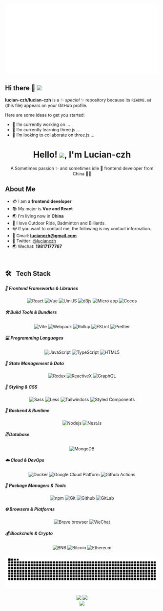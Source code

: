 ![Metrics](https://github.com/lucian-czh/lucian-czh/blob/main/metrics.svg)
## Hi there 👋 ![](https://komarev.com/ghpvc/?username=lucian-czh&color=red)


**lucian-czh/lucian-czh** is a ✨ _special_ ✨ repository because its `README.md` (this file) appears on your GitHub profile.

Here are some ideas to get you started:

- 🔭 I’m currently working on ...
- 🌱 I’m currently learning three.js ...
- 👯 I’m looking to collaborate on three.js ...
<!-- # - 🤔 I’m looking for help with ...
- 💬 Ask me about ...
- 📫 How to reach me: ...
- 😄 Pronouns: ...
- ⚡ Fun fact: ... -->


<!-- 标题 + 个人描述, emoji 取自: http://emojihomepage.com -->
<p align="center">
  <h1 height="200px" align="center">
     Hello! <img src="https://cdn.jsdelivr.net/gh/MaleWeb/picture/images/techblog/hi.gif" width="25">, I'm Lucian-czh
  </h1> 
  <p align="center">A Sometimes passion ✨ and sometimes idle 🥋 frontend developer from China 👨‍💻</p> 
</p> 

## About Me

- :credit_card: I am a **frontend developer** 
- :books: My major is **Vue and React**
- :earth_asia: I'm living now in **China**
- :bicyclist: I love Outdoor Ride, Badminton and Billiards.
- :mailbox_closed: If you want to contact me, the following is my contact information.
- 📧 Gmail: **lucianczh@gmail.com**
- 🔗 Twitter:  <a href="https://twitter.com/lucianczh" target="view_window">@lucianczh</a>
- 🌏 Wechat:  **19817177767**
<!-- 
  技术栈标签, 小标签来自: https://shields.io/
 1. shields 链接格式: https://img.shields.io/badge/-{标签文本}-{标签背景色}?style={标签类型}&logo={标签前面 Logo}&logoColor={Logo 颜色}
 2. shields 可选 Logo 列表参考: https://github.com/simple-icons/simple-icons/blob/develop/slugs.md
-->
&emsp;

🛠&nbsp;&nbsp;  Tech Stack
----

##### 🎨 Frontend Frameworks & Libraries
<div align="center">
  <img alt="React" src="https://img.shields.io/badge/-React-45b8d8?style=flat-square&logo=react&logoColor=white" />
  <img alt="Vue" src="https://img.shields.io/badge/-Vue.js-29beb0?style=flat-square&logo=vue.js&logoColor=white" />
  <img alt="UmiJS" src="https://img.shields.io/badge/-UmiJS-0b8bf8?style=flat&logo=umijs&logoColor=white" />
  <img alt="d3js" src="https://img.shields.io/badge/-D3.js-F9A03C?style=flat-square&logo=d3.js&logoColor=white" />
  <img alt="Micro app" src="https://img.shields.io/badge/micro--app-blue?style=flat-square&logo=webcomponents.org&logoColor=white" />
  <img alt="Cocos" src="https://img.shields.io/badge/-Cocos-54b8d9?style=flat&logo=Cocos&logoColor=white" />
</div>

##### 🛠️ Build Tools & Bundlers
<div align="center">
  <img alt="Vite" src="https://img.shields.io/badge/Vite-yellow?style=flat-square&logo=vite&logoColor=white" />
  <img alt="Webpack" src="https://img.shields.io/badge/-Webpack-8DD6F9?style=flat-square&logo=webpack&logoColor=white" />
  <img alt="Rollup" src="https://img.shields.io/badge/-Rollup-EC4A3F?style=flat-square&logo=rollup.js&logoColor=white" />
  <img alt="ESLint" src="https://img.shields.io/badge/-ESLint-%234B32C3?style=flat-square&logo=eslint" />
  <img alt="Prettier" src="https://img.shields.io/badge/-Prettier-F7B93E?style=flat-square&logo=prettier&logoColor=white" />
</div>

##### 💻 Programming Languages
<div align="center">
  <img alt="JavaScript" src="https://img.shields.io/badge/-JavaScript-f6da1c?style=flat&logo=javascript&logoColor=white" />
  <img alt="TypeScript" src="https://img.shields.io/badge/-TypeScript-007ACC?style=flat-square&logo=typescript&logoColor=white" />
  <img alt="HTML5" src="https://img.shields.io/badge/-HTML5-E34F26?style=flat-square&logo=html5&logoColor=white" />
</div>

##### 🎯 State Management & Data
<div align="center">
  <img alt="Redux" src="https://img.shields.io/badge/-Redux-764ABC?style=flat-square&logo=redux&logoColor=white" />
  <img alt="ReactiveX" src="https://img.shields.io/badge/-RxJs-B7178C?style=flat-square&logo=reactivex&logoColor=white" />
  <img alt="GraphQL" src="https://img.shields.io/badge/-GraphQL-E10098?style=flat-square&logo=graphql&logoColor=white" />
</div>

##### 🎨 Styling & CSS
<div align="center">
  <img alt="Sass" src="https://img.shields.io/badge/-Sass-CC6699?style=flat-square&logo=sass&logoColor=white" />
  <img alt="Less" src="https://img.shields.io/badge/-Less-bf608e?style=flat&logo=less&logoColor=white" />
  <img alt="Tailwindcss" src="https://img.shields.io/badge/-Tailwindcss-3ab6f2?style=flat&logo=tailwindcss&logoColor=white" />
  <img alt="Styled Components" src="https://img.shields.io/badge/-Styled_Components-db7092?style=flat-square&logo=styled-components&logoColor=white" />
</div>

##### 🚀 Backend & Runtime
<div align="center">
  <img alt="Nodejs" src="https://img.shields.io/badge/-Nodejs-43853d?style=flat-square&logo=Node.js&logoColor=white" />
  <img alt="NestJs" src="https://img.shields.io/badge/-NestJs-ea2845?style=flat-square&logo=nestjs&logoColor=white" />
</div>

##### 🗄️ Database
<div align="center">
  <img alt="MongoDB" src="https://img.shields.io/badge/-MongoDB-13aa52?style=flat-square&logo=mongodb&logoColor=white" />
</div>

##### ☁️ Cloud & DevOps
<div align="center">
  <img alt="Docker" src="https://img.shields.io/badge/-Docker-46a2f1?style=flat-square&logo=docker&logoColor=white" />
  <img alt="Google Cloud Platform" src="https://img.shields.io/badge/-Google_Cloud_Platform-1a73e8?style=flat-square&logo=google-cloud&logoColor=white" />
  <img alt="Github Actions" src="https://img.shields.io/badge/-Github_Actions-2088FF?style=flat-square&logo=github-actions&logoColor=white" />
</div>

##### 🔧 Package Managers & Tools
<div align="center">
  <img alt="npm" src="https://img.shields.io/badge/-NPM-CB3837?style=flat-square&logo=npm&logoColor=white" />
  <img alt="Git" src="https://img.shields.io/badge/-Git-F05032?style=flat-square&logo=git&logoColor=white" />
  <img alt="Github" src="https://img.shields.io/badge/-Github-black?style=flat&logo=github" />
  <img alt="GitLab" src="https://img.shields.io/badge/-GitLab-eff1f2?style=flat&logo=GitLab" />
</div>

##### 🌐 Browsers & Platforms
<div align="center">
  <img alt="Brave browser" src="https://img.shields.io/badge/-Brave_Browser-FB542B?style=flat-square&logo=brave&logoColor=white" />
  <img alt="WeChat" src="https://img.shields.io/badge/-WeChat-44ad2f?style=flat&logo=WeChat&logoColor=white" />
</div>

##### 💰 Blockchain & Crypto
<div align="center">
  <img alt="BNB" src="https://img.shields.io/badge/-BNB-debd3b?style=flat&logo=bnbchain&logoColor=white" />
  <img alt="Bitcoin" src="https://img.shields.io/badge/-Bitcoin-9f712e?style=flat-square&logo=Bitcoin" />
  <img alt="Ethereum" src="https://img.shields.io/badge/-Ethereum-3f3f3f?style=flat-square&logo=Ethereum" />
</div>

<br>

<!-- 贪吃蛇代码贡献图 -->
<div align="center" >
  <img order-radius="100px" src="https://raw.githubusercontent.com/lucian-czh/lucian-czh/output/github-contribution-grid-snake.svg"/>
</div>

<br>

<!-- 代码提交图 -->
<div align="center">
  <img height="170px" src="https://github-readme-stats.vercel.app/api/top-langs/?username=lucian-czh&layout=compact" />
  <img height="170px" src="https://github-readme-stats.vercel.app/api?username=lucian-czh&show_icons=true" />
</div>

<!-- 奖杯 -->
<div align="center" >
  <img order-radius="100px" src="https://github-profile-trophy.vercel.app/?username=lucian-czh&theme=light"/>
</div>

<br>
<br>

